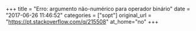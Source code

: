 +++
title = "Erro: argumento não-numérico para operador binário"
date = "2017-06-26 11:46:52"
categories = ["sopt"]
original_url = "https://pt.stackoverflow.com/q/215508"
at_home="no"
+++

